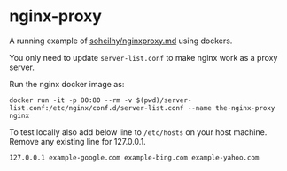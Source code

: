 # nginx-proxy

A running example of [soheilhy/nginxproxy.md](https://gist.github.com/soheilhy/8b94347ff8336d971ad0) using dockers.

You only need to update `server-list.conf` to make nginx work as a proxy server.

Run the nginx docker image as:

    docker run -it -p 80:80 --rm -v $(pwd)/server-list.conf:/etc/nginx/conf.d/server-list.conf --name the-nginx-proxy nginx

To test locally also add below line to `/etc/hosts` on your host machine. Remove any existing line for 127.0.0.1.

    127.0.0.1 example-google.com example-bing.com example-yahoo.com
